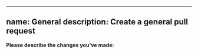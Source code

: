 
---
name: General
description: Create a general pull request
---

**Please describe the changes you've made:** 
